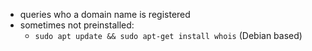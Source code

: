 - queries who a domain name is registered
- sometimes not preinstalled:
	- `sudo apt update && sudo apt-get install whois` (Debian based)